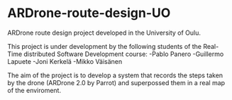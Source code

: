 ARDrone-route-design-UO
=======================

ARDrone route design project developed in the University of Oulu.

This project is under development by the following students of the Real-Time distributed Software Development course:
-Pablo Panero
-Guillermo Lapuete
-Joni Kerkelä
-Mikko Väisänen

The aim of the project is to develop a system that records the steps taken by the drone (ARDrone 2.0 by Parrot) and superpossed them in a real map of the enviroment.

